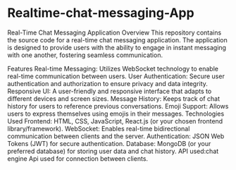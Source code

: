 # Realtime-chat-messaging-App
Real-Time Chat Messaging Application
Overview
This repository contains the source code for a real-time chat messaging application. The application is designed to provide users with the ability to engage in instant messaging with one another, fostering seamless communication.

Features
Real-time Messaging: Utilizes WebSocket technology to enable real-time communication between users.
User Authentication: Secure user authentication and authorization to ensure privacy and data integrity.
Responsive UI: A user-friendly and responsive interface that adapts to different devices and screen sizes.
Message History: Keeps track of chat history for users to reference previous conversations.
Emoji Support: Allows users to express themselves using emojis in their messages.
Technologies Used
Frontend: HTML, CSS, JavaScript, React.js (or your chosen frontend library/framework).
WebSocket: Enables real-time bidirectional communication between clients and the server.
Authentication: JSON Web Tokens (JWT) for secure authentication.
Database: MongoDB (or your preferred database) for storing user data and chat history.
API used:chat engine Api used for connection between clients.
